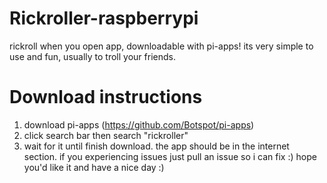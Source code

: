 # Rickroller-raspberrypi
rickroll when you open app, downloadable with pi-apps!
its very simple to use and fun, usually to troll your friends. 
# Download instructions
1. download pi-apps (https://github.com/Botspot/pi-apps)
2. click search bar then search "rickroller"
3. wait for it until finish download. the app should be in the internet section.
if you experiencing issues just pull an issue so i can fix :)
hope you'd like it and have a nice day :)

